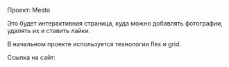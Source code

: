 Проект: Mesto

Это будет интерактивная страница, куда можно добавлять фотографии, удалять их и ставить лайки.

В начальном проекте используется технологии flex и grid.

Ссылка на сайт:
